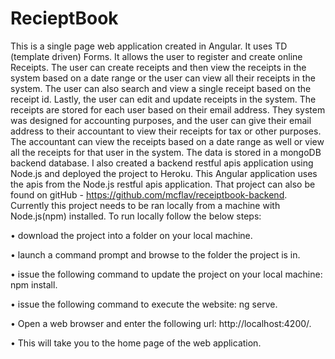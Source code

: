# RecieptBook
This is a single page web application created in Angular. It uses TD (template driven) Forms. It allows the user to register and create online Receipts. The user can create receipts and then view the receipts in the system based on a date range or the user can view all their receipts in the system. The user can also search and view a single receipt based on the receipt id. Lastly, the user can edit and update receipts in the system. The receipts are stored for each user based on their email address. They system was designed for accounting purposes, and the user can give their email address to their accountant to view their receipts for tax or other purposes. The accountant can view the receipts based on a date range as well or view all the receipts for that user in the system. The data is stored in a mongoDB backend database. I also created a backend restful apis application using Node.js and deployed the project to Heroku. This Angular application uses the apis from the Node.js restful apis application. That project can also be found on gitHub - https://github.com/mcflav/receiptbook-backend.
Currently this project needs to be ran locally from a machine with Node.js(npm) installed. To run locally follow the below steps: 

•	download the project into a folder on your local machine.

•	launch a command prompt and browse to the folder the project is in.

•	issue the following command to update the project on your local machine: npm install.

•	issue the following command to execute the website: ng serve.

•	Open a web browser and enter the following url: http://localhost:4200/.

•	This will take you to the home page of the web application.
